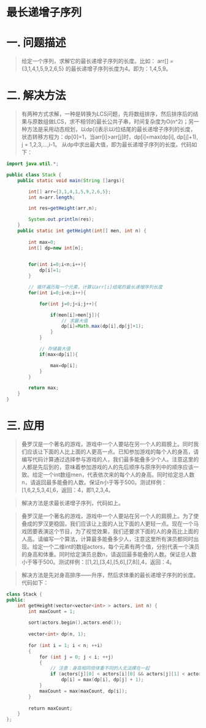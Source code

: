 最长递增子序列
============

# 一. 问题描述

> 给定一个序列，求解它的最长递增子序列的长度。比如： arr[] = {3,1,4,1,5,9,2,6,5} 的最长递增子序列长度为4。即为：1,4,5,9。

# 二. 解决方法

> 有两种方式求解，一种是转换为LCS问题，先将数组排序，然后排序后的结果与原数组做LCS，求不相邻的最长公共子串，时间复杂度为O(n^2)；另一种方法是采用动态规划，以dp[i]表示以i位结尾的最长递增子序列的长度，状态转移方程为：dp[0]=1，当arr[i]>arr[j]时，dp[i]=max(dp[i], dp[j]+1), j = 1,2,3,...,i-1。 从dp中求出最大值，即为最长递增子序列的长度。代码如下：

```java
import java.util.*;

public class Stack {
    public static void main(String []args){

        int[] arr={3,1,4,1,5,9,2,6,5};
        int n=arr.length;

        int res=getHeight(arr,n);

        System.out.println(res);
    }
    public static int getHeight(int[] men, int n) {
        
        int max=0;
        int[] dp=new int[n];

        
        for(int i=0;i<n;i++){
            dp[i]=1;
        }

        // 循环遍历每一个元素，计算以arr[i]结尾的最长递增序列长度
        for(int i=0;i<n;i++){

            for(int j=0;j<i;j++){

                if(men[i]>men[j]){
                    // 求最大值
                    dp[i]=Math.max(dp[i],dp[j]+1);
                }
            }

            // 存储最大值
            if(max<dp[i]){

                max=dp[i];
            }
        }

        return max;
    }
}
```

# 三. 应用

> 叠罗汉是一个著名的游戏，游戏中一个人要站在另一个人的肩膀上。同时我们应该让下面的人比上面的人更高一点。已知参加游戏的每个人的身高，请编写代码计算通过选择参与游戏的人，我们最多能叠多少个人。注意这里的人都是先后到的，意味着参加游戏的人的先后顺序与原序列中的顺序应该一致。给定一个int数组men，代表依次来的每个人的身高。同时给定总人数n，请返回最多能叠的人数。保证n小于等于500。测试样例：[1,6,2,5,3,4],6，返回：4，即1,2,3,4。

> 解决方法是求最长递增子序列，代码如上。

> 叠罗汉是一个著名的游戏，游戏中一个人要站在另一个人的肩膀上。为了使叠成的罗汉更稳固，我们应该让上面的人比下面的人更轻一点。现在一个马戏团要表演这个节目，为了视觉效果，我们还要求下面的人的身高比上面的人高。请编写一个算法，计算最多能叠多少人，注意这里所有演员都同时出现。给定一个二维int的数组actors，每个元素有两个值，分别代表一个演员的身高和体重。同时给定演员总数n，请返回最多能叠的人数。保证总人数小于等于500。测试样例：[[1,2],[3,4],[5,6],[7,8]],4，返回：4。

> 解决方法是先对身高排序——升序，然后求体重的最长递增子序列的长度。代码如下：

```C++
class Stack {
public:
    int getHeight(vector<vector<int> > actors, int n) {
        int maxCount = 1;
        
        sort(actors.begin(),actors.end());
        
        vector<int> dp(n, 1);
        
        for (int i = 1; i < n; ++i)
        {
            for (int j = 0; j < i; ++j)
            {   
                // 注意：身高相同但体重不同的人无法摞在一起
                if (actors[j][0] < actors[i][0] && actors[j][1] < actors[i][1])
                    dp[i] = max(dp[i], dp[j] + 1);
            }
            maxCount = max(maxCount, dp[i]);
        }
 
        return maxCount;
    }
};

```








